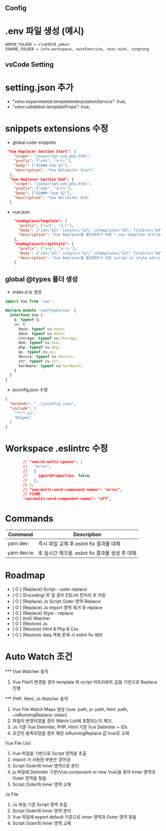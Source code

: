 
## Config
# .env 파일 생성 (예시)
  ```bash
  ADMIN_FOLDER = club5678_admin
  IGNORE_FOLDER = info-workspace, nuxtExercise, test-nuxt, tongtong
  ```
  
## vsCode Setting
# setting.json 추가
  - "vetur.experimental.templateInterpolationService": true,
  - "vetur.validation.templateProps": true,
# snippets extensions 수정
  - global.code-snippets
``` json
 "Vue Replacer Section Start": {
    "scope": "javascript,vue,php,html",
    "prefix": ["vds", "ㅍㅇㄴ"],
    "body": ["$1### Vue $2"],
    "description": "Vue Delimiter Start"
  },
  "Vue Replacer Section End": {
    "scope": "javascript,vue,php,html",
    "prefix": ["vde", "ㅍㅇㄷ"],
    "body": ["$1### !Vue $2"],
    "description": "Vue Delimiter End"
  }
```
- vue.json
``` json
	"VueReplacerTemplate": {
	  "prefix": ["vrt", "ㅍㄳ"],
	  "body": ["id=\"$1\" isSync=\"$2\" isTemplate=\"$3\" fileSrc=\"$4\" depth=\"$5\""],
	  "description": "Vue Replacer를 활성화하기 위한 *.vue template attribute"
	},
	"VueReplacerScriptStyle": {
	  "prefix": ["vrs", "ㅍㄱㄴ"],
	  "body": ["id=\"$1\" isSync=\"$2\" isTemplate=\"$3\" fileSrc=\"$4\""],
	  "description": "Vue Replacer를 활성화하기 위한 script or style attribute"
	}
```
## global @types 폴더 생성
  - index.d.ts 생성
  ``` ts
  import Vue from 'vue';

  declare module 'vue/types/vue' {
    interface Vue {
      $: typeof $;
      cu: {
        base: typeof cu.base;
        date: typeof cu.date;
        storage: typeof cu.storage;
        dom: typeof cu.dom;
        php: typeof cu.php;
        qs: typeof cu.qs;
        device: typeof cu.device;
        str: typeof cu.str;
        hardware: typeof cu.hardware;
      }
    }
  }
  ```
  - jsconfig.json 수정
  ``` json
  {
    "extends": "../jsconfig.json",
    "include": [
      "**/*.js",
      "@types"
    ]
  }
  ```

# Workspace .eslintrc 수정
``` json
		// "vue/no-multi-spaces": [
		//   "error",
		//   {
		//     ignoreProperties: false,
		//   },
		// ],
		// "vue/multi-word-component-names": "error",
		// FIXME
		"vue/multi-word-component-names": "off",
```

# Commands
| Command | Description |
|---------|-------------|
| yarn dev | 즉시 파일 교체 후 eslint fix 결과물 대체 |
| yarn dev:ie | IE 실시간 체크용. eslint fix 결과물 생성 후 대체 |



# Roadmap

- [ O ] (Replace) Script - outer replace
- [ O ] (Encoding) IE 일 경우 ESLint 전처리 후 저장
- [ O ] (Replace) Js Script Outer 영역 Replace
- [ O ] (Replace) Js import 영역 제거 후 replace
- [ O ] (Replace) Style - replace
- [ O ] (Init) Watcher
- [ O ] (Restore) Js
- [ O ] (Resotre) Html & Php & Css
- [ O ] (Restore) data 객체 존재 시 eslint fix 에러

# Auto Watch 조건
*** Vue Watcher 동작

1. Vue File이 변경될 경우 template 와 script 어트리뷰트 값을 기반으로 Replace 진행

*** PHP, Html, Js Watcher 동작

1. Vue File Watch Maps 생성 {vue: path, js: path, html: path, ~isRunningReplace: olean}
2. 파일이 변경되었을 경우 Watch List에 포함되는지 체크.
3. Js 기준 Vue Delimiter, PHP, Html 기준 Vue Delimiter + IDs
4. 조건이 충족되었을 경우 해당 isRunningReplace 값 true로 교체

Vue File (Js)

1. Vue 파일을 기반으로 Script 영역을 추출
2. import 가 사용된 부분은 걷어냄
3. Script Outer와 Inner 영역으로 분리
4. js 파일에 Delimiter 구분(Vue.component or new Vue)을 찾아 Inner 영역과 Outer 영역을 찾음
5. Script Outer와 Inner 영역 교체

Js File

1. Js 파일 기준 Script 영역 추출
2. Script Outer와 Inner 영역 분리
3. Vue 파일에 export default 기준으로 Inner 영역과 Outer 영역 찾음
4. Script Outer와 Inner 영역 교체
